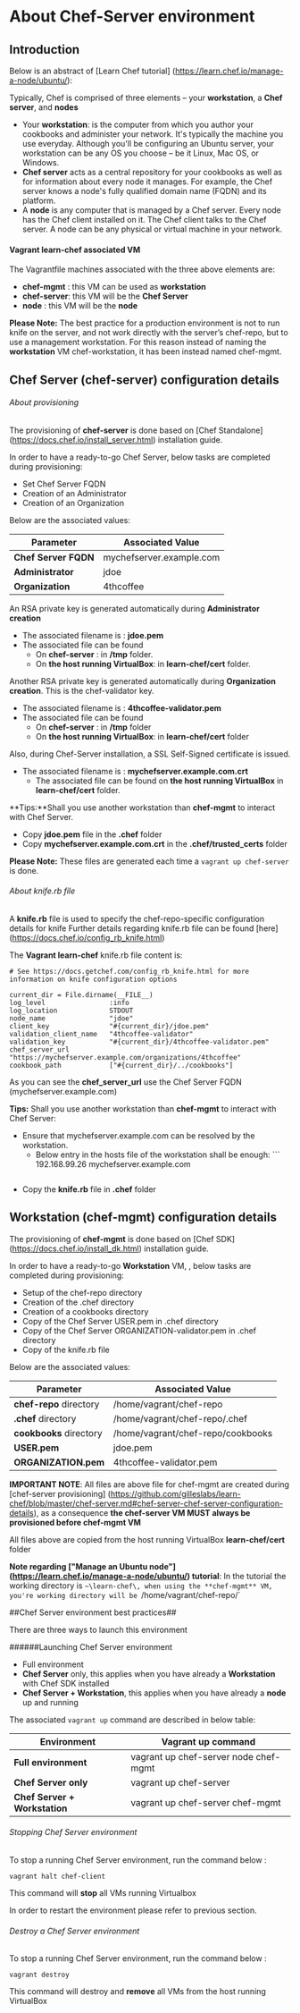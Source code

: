 # About Chef-Server environment

## Introduction

Below is an abstract of [Learn Chef tutorial] (https://learn.chef.io/manage-a-node/ubuntu/):

Typically, Chef is comprised of three elements – your **workstation**, a **Chef server**, and **nodes**

+ Your **workstation**: is the computer from which you author your cookbooks and administer your network. It's typically the machine you use everyday. Although you'll be configuring an Ubuntu server, your workstation can be any OS you choose – be it Linux, Mac OS, or Windows.
+ **Chef server** acts as a central repository for your cookbooks as well as for information about every node it manages. For example, the Chef server knows a node's fully qualified domain name (FQDN) and its platform.
+ A **node** is any computer that is managed by a Chef server. Every node has the Chef client installed on it. The Chef client talks to the Chef server. A node can be any physical or virtual machine in your network.

#### Vagrant learn-chef associated VM

The Vagrantfile machines associated with the three above elements are:

+ **chef-mgmt**    : this VM can be used as **workstation**
+ **chef-server**: this VM will be the **Chef Server**
+ **node**       : this VM will be the **node**

**Please Note:** The best practice for a production environment is not to run knife on the server, and not work directly with the server’s chef-repo, but to use a management workstation. For this reason instead of naming the **workstation** VM chef-workstation, it has been instead named chef-mgmt.

## Chef Server (chef-server) configuration details

###### About provisioning

The provisioning of **chef-server** is done based on [Chef Standalone] (https://docs.chef.io/install_server.html) installation guide.

In order to have a ready-to-go Chef Server, below tasks are completed during provisioning:

+ Set Chef Server FQDN
+ Creation of an Administrator
+ Creation of an Organization

Below are the associated values:

Parameter | Associated Value |
|---|---|
**Chef Server FQDN** | mychefserver.example.com|
**Administrator** | jdoe |
**Organization** | 4thcoffee |

An RSA private key is generated automatically during **Administrator creation**
+ The associated filename is : **jdoe.pem**
+ The associated file can be found
  + On **chef-server**               : in **/tmp** folder.
  + On **the host running VirtualBox**: in **learn-chef/cert** folder.

Another RSA private key is generated automatically during **Organization creation**. This is the chef-validator key. 
+ The associated filename is : **4thcoffee-validator.pem**
+ The associated file can be found
  + On **chef-server**               : in **/tmp** folder
  + On **the host running VirtualBox**: in **learn-chef/cert** folder

Also, during Chef-Server installation, a SSL Self-Signed certificate is issued.
+ The associated filename is : **mychefserver.example.com.crt**
  + The associated file can be found on **the host running VirtualBox** in **learn-chef/cert** folder.


**Tips:**Shall you use another workstation than **chef-mgmt** to interact with Chef Server.
   + Copy **jdoe.pem** file in the **.chef** folder
   + Copy **mychefserver.example.com.crt** in the **.chef/trusted_certs** folder
   
   
**Please Note:** These files are generated each time a ```vagrant up chef-server``` is done.

###### About knife.rb file

A **knife.rb** file is used to specify the chef-repo-specific configuration details for knife
Further details regarding knife.rb file can be found [here] (https://docs.chef.io/config_rb_knife.html)

The **Vagrant learn-chef** knife.rb file content is:

	# See https://docs.getchef.com/config_rb_knife.html for more information on knife configuration options
	
	current_dir = File.dirname(__FILE__)
	log_level                :info
	log_location             STDOUT
	node_name                "jdoe"
	client_key               "#{current_dir}/jdoe.pem"
	validation_client_name   "4thcoffee-validator"
	validation_key           "#{current_dir}/4thcoffee-validator.pem"
	chef_server_url          "https://mychefserver.example.com/organizations/4thcoffee"
	cookbook_path            ["#{current_dir}/../cookbooks"]
	

As you can see the **chef_server_url** use the Chef Server FQDN (mychefserver.example.com)

**Tips:** Shall you use another workstation than **chef-mgmt** to interact with Chef Server:
   + Ensure that mychefserver.example.com can be resolved by the workstation.
      + Below entry in the hosts file of the workstation shall be enough:
	```
	  192.168.99.26 mychefserver.example.com
	  ````
   + Copy the **knife.rb** file in **.chef** folder




## Workstation (chef-mgmt) configuration details

The provisioning of **chef-mgmt** is done based on [Chef SDK] (https://docs.chef.io/install_dk.html) installation guide.

In order to have a ready-to-go **Workstation** VM, , below tasks are completed during provisioning: 
+ Setup of the chef-repo directory
+ Creation of the .chef directory
+ Creation of a cookbooks directory
+ Copy of the Chef Server USER.pem in .chef directory 
+ Copy of the Chef Server ORGANIZATION-validator.pem in .chef directory
+ Copy of the knife.rb file 

Below are the associated values:

Parameter | Associated Value |
|---|---|
**chef-repo** directory | /home/vagrant/chef-repo |
**.chef** directory| /home/vagrant/chef-repo/.chef |
**cookbooks** directory | /home/vagrant/chef-repo/cookbooks |
**USER.pem** | jdoe.pem |
**ORGANIZATION.pem** | 4thcoffee-validator.pem |

**IMPORTANT NOTE**: All files are above file for chef-mgmt are created during [chef-server provisioning] (https://github.com/gilleslabs/learn-chef/blob/master/chef-server.md#chef-server-chef-server-configuration-details), as a consequence **the chef-server VM MUST always be provisioned before chef-mgmt VM**

All files above are copied from the host running VirtualBox **learn-chef/cert** folder

**Note regarding ["Manage an Ubuntu node"] (https://learn.chef.io/manage-a-node/ubuntu/) tutorial**:
In the tutorial the working directory is `~\learn-chef\, when using the **chef-mgmt** VM, you're working directory will be `/home/vagrant/chef-repo/`

##Chef Server environment best practices##

There are three ways to launch this environment

######Launching Chef Server environment

+ Full environment
+ **Chef Server** only, this applies when you have already a **Workstation** with Chef SDK installed
+ **Chef Server + Workstation**, this applies when you have already a **node** up and running

The associated `vagrant up` command are described in below table:

Environment | Vagrant up command |
|---|---|
**Full environment** | vagrant up chef-server node chef-mgmt |
**Chef Server only** | vagrant up chef-server |
**Chef Server + Workstation** | vagrant up chef-server chef-mgmt|

###### Stopping Chef Server environment

To stop a running Chef Server environment, run the command below :

`vagrant halt chef-client`

This command will **stop** all VMs running Virtualbox

In order to restart the environment please refer to previous section.

###### Destroy a Chef Server environment

To stop a running Chef Server environment, run the command below :

`vagrant destroy`

This command will destroy and **remove** all VMs from the host running VirtualBox

